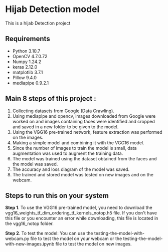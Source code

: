# Hijab Detection model

This is a hijab Detection project


## Requirements


- Python 3.10.7
- OpenCV 4.7.0.72
- Numpy 1.24.2
- keras 2.12.0
- matplotlib 3.7.1
- Pillow 9.4.0
- mediapipe 0.9.2.1


## Main 8 steps of this project :


1. Collecting datasets from Google (Data Crawling).
2. Using mediapipe and opencv, images downloaded from Google were worked on and images containing faces were identified and cropped and saved in a new folder to be given to the model.
3. Using the VGG16 pre-trained network, feature extraction was performed on the images.
4. Making a simple model and combining it with the VGG16 model.
5. Since the number of images to train the model is small, data augmentation was used to augment the training data.
6. The model was trained using the dataset obtained from the faces and the model was saved.
7. The accuracy and loss diagram of the model was saved.
8. The trained and stored model was tested on new images and on the webcam.


## Steps to run this on your system


**Step 1**. To use the VGG16 pre-trained model, you need to download the vgg16_weights_tf_dim_ordering_tf_kernels_notop.h5 file.
If you don't have this file or you encounter an error while downloading, this file is located in the vgg16_notop folder.

**Step 2**. To test the model:
You can use the testing-the-model-with-webcam.py file to test the model on your webcam or the testing-the-model-with-new-images.ipynb file to test the model on new images.

